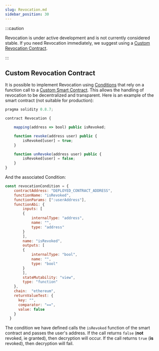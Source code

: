 ```yaml
---
slug: Revocation.md
sidebar_position: 30
---
```


:::caution

Revocation is under active development and is not currently considered stable.
If you need Revocation immediately, we suggest using a [Custom Revocation Contract](#custom-revocation-contract).

:::

## Custom Revocation Contract

It is possible to implement Revocation using [Conditions](Conditions.md) that rely on a function call to a [Custom Smart Contract](Conditions.md#function-call-of-non-standard-contract).
This allows the handling of revocation to be decentralized and transparent.
Here is an example of the smart contract (not suitable for production):

```js
pragma solidity 0.8.7;

contract Revocation {

    mapping(address => bool) public isRevoked;

    function revoke(address user) public {
        isRevoked[user] = true;
    }

    function unRevoke(address user) public {
        isRevoked[user] = false;
    }
}
```

And the associated Condition:

```js
const revocationCondition = {
    contractAddress: "DEPLOYED_CONTRACT_ADDRESS",
    functionName: "isRevoked",
    functionParams: [":userAddress"],
    functionAbi: {
        inputs: [
        {
            internalType: "address",
            name: "",
            type: "address"
        }
        ],
        name: "isRevoked",
        outputs: [
        {
            internalType: "bool",
            name: "",
            type: "bool"
        }
        ],
        stateMutability: "view",
        type: "function"
    },
    chain:  "ethereum",
    returnValueTest: {
      key: "",
      comparator: "==",
      value: false
    }
  }
```
The condition we have defined calls the `isRevoked` function of the smart contract and passes the user's address.
If the call returns `false` (**not** revoked, ie granted), then decryption will occur.
If the call returns `true` (**is** revoked), then decryption will fail.
